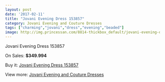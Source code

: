 ```yaml
---
layout: post
date: '2017-02-11'
title: "Jovani Evening Dress 153857"
category: Jovani Evening and Couture Dresses
tags: ["charming","jovani","dress","evening","beaded"]
image: http://img.princessan.com/8814-thickbox_default/jovani-evening-dress-153857.jpg
---
```

Jovani Evening Dress 153857

On Sales: **$349.994**
<a href="https://www.princessan.com/en/jovani-evening-and-couture-dresses/3876-jovani-evening-dress-153857.html"><amp-img layout="responsive" width="600" height="600" src="//img.princessan.com/8814-thickbox_default/jovani-evening-dress-153857.jpg" alt="Jovani Evening Dress 153857 0" /></a>

Buy it: [Jovani Evening Dress 153857](https://www.princessan.com/en/jovani-evening-and-couture-dresses/3876-jovani-evening-dress-153857.html "Jovani Evening Dress 153857")

View more: [Jovani Evening and Couture Dresses](https://www.princessan.com/en/27-jovani-evening-and-couture-dresses "Jovani Evening and Couture Dresses")